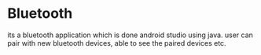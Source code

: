 # Bluetooth
its a bluetooth application which is done android studio using java. user can pair with new bluetooth devices, able to see the paired devices etc.
